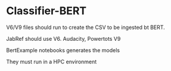 # Classifier-BERT
 
V6/V9 files should run to create the CSV to be ingested bt BERT. 

JabRef should use V6. Audacity, Powertots V9

BertExample notebooks generates the models

They must run in a HPC environment

